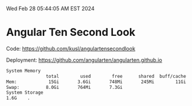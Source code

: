 Wed Feb 28 05:44:05 AM EST 2024

# Angular Ten Second Look

Code: https://github.com/kusl/angulartensecondlook

Deployment: https://github.com/angularten/angularten.github.io

```bash
System Memory
               total        used        free      shared  buff/cache   available
Mem:            15Gi       3.6Gi       748Mi       245Mi        11Gi        11Gi
Swap:          8.0Gi       764Mi       7.3Gi
System Storage
1.6G	.
```
```bash
